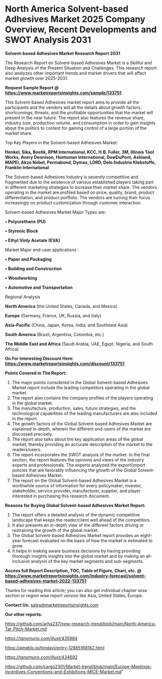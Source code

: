 # North America Solvent-based Adhesives Market 2025 Company Overview, Recent Developments and SWOT Analysis 2031

<strong>Solvent-based Adhesives Market Research Report 2031</strong>

The Research Report on Solvent-based Adhesives Market is a Skillful and Deep Analysis of the Present Situation and Challenges. This research report also analyzes other important trends and market drivers that will affect market growth over 2025-2031.

<strong>Request Sample Report @ <a href=https://www.marketreportsinsights.com/sample/133751>https://www.marketreportsinsights.com/sample/133751</a></strong>

This Solvent-based Adhesives market report aims to provide all the participants and the vendors will all the details about growth factors, shortcomings, threats, and the profitable opportunities that the market will present in the near future. The report also features the revenue share, industry size, production volume, and consumption in order to gain insights about the politics to contest for gaining control of a large portion of the market share.

Top Key Players in the Solvent-based Adhesives Market:

<strong>Henkel, Sika, Bostik, RPM International, KCC, H.B. Fuller, 3M, Illinois Tool Works, Avery Dennison, Huntsman International, DowDuPont, Ashland, MAPEI, Akzo Nobel, Permabond, Dymax, LORD, Delo Industrie Klebstoffe, Franklin International</strong>

The Solvent-based Adhesives Industry is severely competitive and fragmented due to the existence of various established players taking part in different marketing strategies to increase their market share. The vendors operating in the market are profiled based on price, quality, brand, product differentiation, and product portfolio. The vendors are turning their focus increasingly on product customization through customer interaction.

Solvent-based Adhesives Market Major Types are:

<strong>• Polyurethane (PU)

• Styrenic Block

• Ethyl Vinly Acetate (EVA)</strong>

Market Major end-user applications :

<strong>• Paper and Packaging

• Building and Construction

• Woodworking

• Automotive and Transportation</strong>

Regional Analysis

</u><strong><b>North America</b></strong> (the United States, Canada, and Mexico)

<strong><b>Europe </b></strong>(Germany, France, UK, Russia, and Italy)

<strong><b>Asia-Pacific</b></strong> (China, Japan, Korea, India, and Southeast Asia)

<strong><b>South America</b></strong> (Brazil, Argentina, Colombia, etc.)

<strong><b>The Middle East and Africa</b></strong> (Saudi Arabia, UAE, Egypt, Nigeria, and South Africa)

<strong>Go For Interesting Discount Here: <a href=https://www.marketreportsinsights.com/discount/133751>https://www.marketreportsinsights.com/discount/133751</a></strong>

<strong>Points Covered in The Report:</strong>
<ol>
  <li>The major points considered in the Global Solvent-based Adhesives Market report include the leading competitors operating in the global market.</li>
  <li>The report also contains the company profiles of the players operating in the global market.</li>
  <li>The manufacture, production, sales, future strategies, and the technological capabilities of the leading manufacturers are also included in the report.</li>
  <li>The growth factors of the Global Solvent-based Adhesives Market are explained in-depth, wherein the different end-users of the market are discussed precisely.</li>
  <li>The report also talks about the key application areas of the global market, thereby providing an accurate description of the market to the readers/users.</li>
  <li>The report incorporates the SWOT analysis of the market. In the final section, the report features the opinions and views of the industry experts and professionals. The experts analyzed the export/import policies that are favorably influencing the growth of the Global Solvent-based Adhesives Market.</li>
  <li>The report on the Global Solvent-based Adhesives Market is a worthwhile source of information for every policymaker, investor, stakeholder, service provider, manufacturer, supplier, and player interested in purchasing this research document.</li>
</ol>
<strong>Reasons for Buying Global Solvent-based Adhesives Market Report:</strong>

<ol>
  <li>The report offers a detailed analysis of the dynamic competitive landscape that keeps the reader/client well ahead of the competitors.</li>
  <li>It also presents an in-depth view of the different factors driving or restraining the growth of the global market.</li>
  <li>The Global Solvent-based Adhesives Market report provides an eight-year forecast evaluated on the basis of how the market is estimated to grow.</li>
  <li>It helps in making aware business decisions by having providing thorough insights insights into the global market and by making an all-inclusive analysis of the key market segments and sub-segments.</li>
</ol>
<strong>Access full Report Description, TOC, Table of Figure, Chart, etc. @ <a href=https://www.marketreportsinsights.com/industry-forecast/solvent-based-adhesives-market-2022-133751>https://www.marketreportsinsights.com/industry-forecast/solvent-based-adhesives-market-2022-133751</a></strong>


Thanks for reading this article; you can also get individual chapter wise section or region wise report version like Asia, United States, Europe.

<strong>Contact Us:</strong>
sales@marketreportsinsights.com

<strong>Our other reports:</strong>

<a href=https://github.com/arha237/new-research-trend/blob/main/North-America-Tar-Pitch-Market.md>https://github.com/arha237/new-research-trend/blob/main/North-America-Tar-Pitch-Market.md</a>

<a href=https://tanomuno.com/illust/435984>https://tanomuno.com/illust/435984</a>

<a href=https://ameblo.jp/hindavi/entry-12885168182.html>https://ameblo.jp/hindavi/entry-12885168182.html</a>

<a href=https://tanomuno.com/illust/434692>https://tanomuno.com/illust/434692</a>

<a href=https://github.com/cargo2301/Market-trend/blob/main/Europe-Meetings-Incentives-Conventions-and-Exhibitions-MICE-Market.md>https://github.com/cargo2301/Market-trend/blob/main/Europe-Meetings-Incentives-Conventions-and-Exhibitions-MICE-Market.md</a>"

